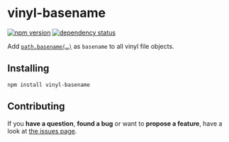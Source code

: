 # vinyl-basename

[![npm version](https://img.shields.io/npm/v/vinyl-basename.svg)](https://www.npmjs.com/package/vinyl-basename)
[![dependency status](https://david-dm.org/derhuerst/vinyl-basename.svg)](https://www.npmjs.com/package/vinyl-basename)

Add [`path.basename(…)`](https://nodejs.org/api/path.html#path_path_basename_p_ext) as `basename` to all vinyl file objects.



## Installing

```
npm install vinyl-basename
```



## Contributing

If you **have a question**, **found a bug** or want to **propose a feature**, have a look at [the issues page](https://github.com/derhuerst/vinyl-basename/issues).